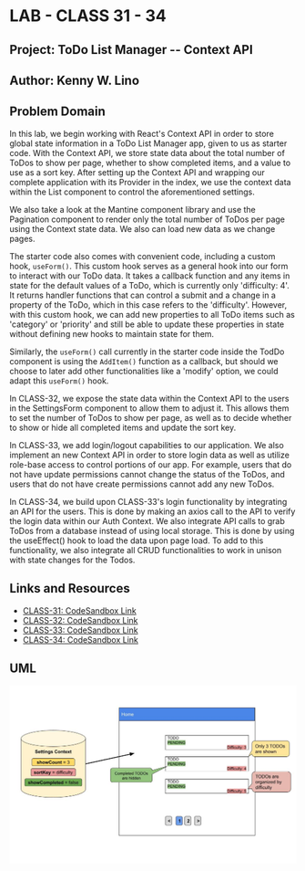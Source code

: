 # LAB - CLASS 31 - 34

## Project: ToDo List Manager -- Context API

## Author: Kenny W. Lino

## Problem Domain

In this lab, we begin working with React's Context API in order to store global state information in a ToDo List Manager app, given to us as starter code. With the Context API, we store state data about the total number of ToDos to show per page, whether to show completed items, and a value to use as a sort key. After setting up the Context API and wrapping our complete application with its Provider in the index, we use the context data within the List component to control the aforementioned settings.

We also take a look at the Mantine component library and use the Pagination component to render only the total number of ToDos per page using the Context state data. We also can load new data as we change pages.

The starter code also comes with convenient code, including a custom hook, `useForm()`. This custom hook serves as a general hook into our form to interact with our ToDo data. It takes a callback function and any items in state for the default values of a ToDo, which is currently only 'difficulty: 4'. It returns handler functions that can control a submit and a change in a property of the ToDo, which in this case refers to the 'difficulty'. However, with this custom hook, we can add new properties to all ToDo items such as 'category' or 'priority' and still be able to update these properties in state without defining new hooks to maintain state for them. 

Similarly, the `useForm()` call currently in the starter code inside the TodDo component is using the `AddItem()` function as a callback, but should we choose to later add other functionalities like a 'modify' option, we could adapt this `useForm()` hook.

In CLASS-32, we expose the state data within the Context API to the users in the SettingsForm component to allow them to adjust it. This allows them to set the number of ToDos to show per page, as well as to decide whether to show or hide all completed items and update the sort key.

In CLASS-33, we add login/logout capabilities to our application. We also implement an new Context API in order to store login data as well as utilize role-base access to control portions of our app. For example, users that do not have update permissions cannot change the status of the ToDos, and users that do not have create permissions cannot add any new ToDos.

In CLASS-34, we build upon CLASS-33's login functionality by integrating an API for the users. This is done by making an axios call to the API to verify the login data within our Auth Context. We also integrate API calls to grab ToDos from a database instead of using local storage. This is done by using the useEffect() hook to load the data upon page load. To add to this functionality, we also integrate all CRUD functionalities to work in unison with state changes for the Todos.

## Links and Resources

* [CLASS-31: CodeSandbox Link](https://fekf9z-3000.preview.csb.app/)
* [CLASS-32: CodeSandbox Link](https://ztgg98-3000.preview.csb.app/)
* [CLASS-33: CodeSandbox Link](https://8duib8-3000.preview.csb.app/)
* [CLASS-34: CodeSandbox Link]()

## UML

![CLASS-31 UML](./assets/CLASS-31_%20Context%20API.jpeg)